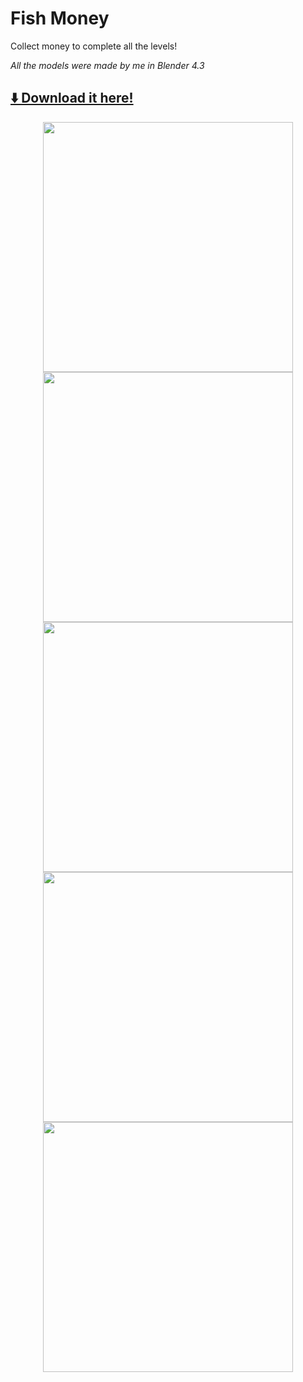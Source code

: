 # Fish Money
Collect money to complete all the levels!

*All the models were made by me in Blender 4.3*

## [⬇️ Download it here!](https://github.com/MrPio/FishMoney/releases/tag/Stable)

<p align="center">
  <img height="400rem" src="https://github.com/user-attachments/assets/6dfa9a41-4ac1-4f91-83a3-c32811e0f6f4"></img>
  <img height="400rem" src="https://github.com/user-attachments/assets/c8100ae5-8d99-48df-9ab0-48bee4062d90"></img>
  <img height="400rem" src="https://github.com/user-attachments/assets/dadee85f-fd25-4ce0-91e8-fe2ccf044000"></img>
  <img height="400rem" src="https://github.com/user-attachments/assets/2e09e0e7-13eb-4039-b272-5203dfc124dd"></img>
  <img height="400rem" src="https://github.com/user-attachments/assets/a0814a59-a775-4eb2-a7ed-12c4b8f390f6"></img>
</p>
